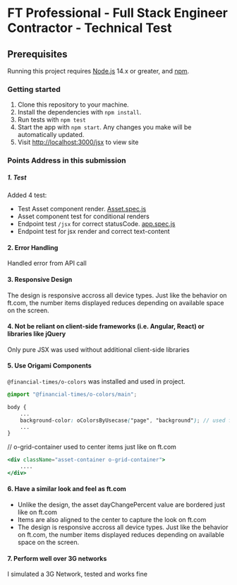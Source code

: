 # FT Professional - Full Stack Engineer Contractor - Technical Test

## Prerequisites

Running this project requires [Node.js](https://nodejs.org/en/) 14.x or greater, and [npm](https://www.npmjs.com/).

### Getting started

1. Clone this repository to your machine.
1. Install the dependencies with `npm install`.
1. Run tests with `npm test`
1. Start the app with `npm start`. Any changes you make will be automatically updated.
1. Visit <http://localhost:3000/jsx> to view site

### Points Address in this submission

##### 1. Test

Added 4 test:

- Test Asset component render. <a href="./test/Asset.spec.js">Asset.spec.js</a>
- Asset component test for conditional renders
- Endpoint test `/jsx` for correct statusCode. <a href="./test/app.spec.js">app.spec.js</a>
- Endpoint test for jsx render and correct text-content

#### 2. Error Handling

Handled error from API call

#### 3. Responsive Design

The design is responsive accross all device types. Just like the behavior on ft.com, the number items displayed reduces depending on available space on the screen.

#### 4. Not be reliant on client-side frameworks (i.e. Angular, React) or libraries like jQuery

Only pure JSX was used without additional client-side libraries

#### 5. Use Origami Components

`@financial-times/o-colors` was installed and used in project.

```scss
@import "@financial-times/o-colors/main";

body {
    ...
    background-color: oColorsByUsecase("page", "background"); // used for background color
    ...
}
```

// o-grid-container used to center items just like on ft.com

```jsx
<div className="asset-container o-grid-container"> 
    ....
</div>
```

#### 6. Have a similar look and feel as ft.com

- Unlike the design, the asset dayChangePercent value are bordered just like on ft.com
- Items are also aligned to the center to capture the look on ft.com
- The design is responsive accross all device types. Just like the behavior on ft.com, the number items displayed reduces depending on available space on the screen.

#### 7. Perform well over 3G networks

I simulated a 3G Network, tested and works fine
